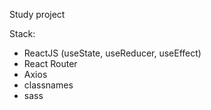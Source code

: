 Study project

Stack:

  - ReactJS (useState, useReducer, useEffect) <br/>
  - React Router <br/>
  - Axios <br/>
  - classnames <br/>
  - sass
